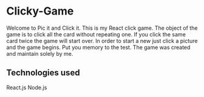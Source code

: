 # Clicky-Game
Welcome to Pic it and Click it. 
This is my React click game. The object of the game is to click all the card without repeating one. If you click the same card twice the game will start over. In order to start a new just click a picture and the game begins. Put you memory to the test. The game was created and maintain solely by me. 

Technologies used
-------------------
React.js
Node.js


